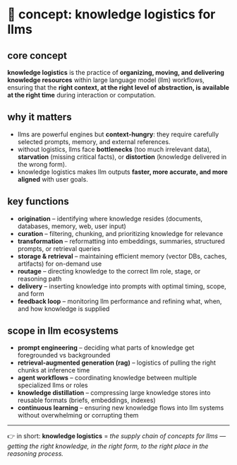 # 🧠 concept: knowledge logistics for llms

## core concept
**knowledge logistics** is the practice of **organizing, moving, and delivering knowledge resources** within large language model (llm) workflows, ensuring that the **right context, at the right level of abstraction, is available at the right time** during interaction or computation.

## why it matters
- llms are powerful engines but **context-hungry**: they require carefully selected prompts, memory, and external references.
- without logistics, llms face **bottlenecks** (too much irrelevant data), **starvation** (missing critical facts), or **distortion** (knowledge delivered in the wrong form).
- knowledge logistics makes llm outputs **faster, more accurate, and more aligned** with user goals.

## key functions
- **origination** – identifying where knowledge resides (documents, databases, memory, web, user input)
- **curation** – filtering, chunking, and prioritizing knowledge for relevance
- **transformation** – reformatting into embeddings, summaries, structured prompts, or retrieval queries
- **storage & retrieval** – maintaining efficient memory (vector DBs, caches, artifacts) for on-demand use
- **routage** – directing knowledge to the correct llm role, stage, or reasoning path
- **delivery** – inserting knowledge into prompts with optimal timing, scope, and form
- **feedback loop** – monitoring llm performance and refining what, when, and how knowledge is supplied

## scope in llm ecosystems
- **prompt engineering** – deciding what parts of knowledge get foregrounded vs backgrounded
- **retrieval-augmented generation (rag)** – logistics of pulling the right chunks at inference time
- **agent workflows** – coordinating knowledge between multiple specialized llms or roles
- **knowledge distillation** – compressing large knowledge stores into reusable formats (briefs, embeddings, indexes)
- **continuous learning** – ensuring new knowledge flows into llm systems without overwhelming or corrupting them

---

👉 in short: **knowledge logistics** = *the supply chain of concepts for llms — getting the right knowledge, in the right form, to the right place in the reasoning process.*
